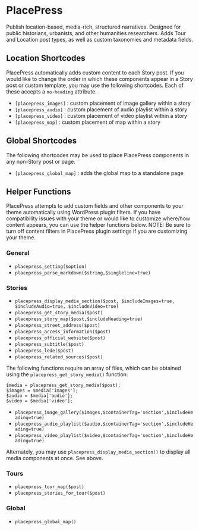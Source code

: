 # PlacePress
Publish location-based, media-rich, structured narratives. Designed for public historians, urbanists, and other humanities researchers. Adds Tour and Location post types, as well as custom taxonomies and metadata fields.

## Location Shortcodes
PlacePress automatically adds custom content to each Story post. If you would like to change the order in which these components appear in a Story post or custom template, you may use the following shortcodes. Each of these accepts a `no-heading` attribute.
- `[placepress_images]` : custom placement of image gallery within a story
- `[placepress_audio]` : custom placement of audio playlist within a story
- `[placepress_video]` : custom placement of video playlist within a story
- `[placepress_map]` : custom placement of map within a story

## Global Shortcodes
The following shortcodes may be used to place PlacePress components in any non-Story post or page.
- `[placepress_global_map]` : adds the global map to a standalone page

## Helper Functions
PlacePress attempts to add custom fields and other components to your theme automatically using WordPress plugin filters. If you have compatibility issues with your theme or would like to customize where/how content appears, you can use the helper functions below. NOTE: Be sure to turn off content filters in PlacePress plugin settings if you are customizing your theme.

### General
- `placepress_setting($option)`
- `placepress_parse_markdown($string,$singleline=true)`

### Stories
- `placepress_display_media_section($post, $includeImages=true, $includeAudio=true, $includeVideo=true)`
- `placepress_get_story_media($post)`
- `placepress_story_map($post,$includeHeading=true)`
- `placepress_street_address($post)`
- `placepress_access_information($post)`
- `placepress_official_website($post)`
- `placepress_subtitle($post)`
- `placepress_lede($post)`
- `placepress_related_sources($post)`

The following functions require an array of files, which can be obtained using the `placepress_get_story_media()` function:
```
$media = placepress_get_story_media($post);
$images = $media['images'];
$audio = $media['audio'];
$video = $media['video'];
```
- `placepress_image_gallery($images,$containerTag='section',$includeHeading=true)`
- `placepress_audio_playlist($audio,$containerTag='section',$includeHeading=true)`
- `placepress_video_playlist($video,$containerTag='section',$includeHeading=true)`

Alternately, you may use `placepress_display_media_section()` to display all media components at once. See above.

### Tours
- `placepress_tour_map($post)`
- `placepress_stories_for_tour($post)`

### Global
- `placepress_global_map()`
